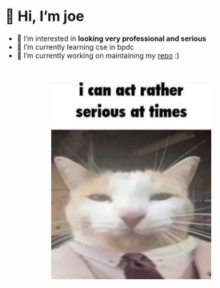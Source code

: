 # 👋 Hi, I’m joe
<!--- (joe mama) --->

- 👀 I’m interested in **looking very professional and serious**
- 🌱 I’m currently learning cse in bpdc
- 🔭 I’m currently working on maintaining my [repo](https://github.com/joejo-joestar/uni-codes) :)

<br>

<p align="center">
  
<img src="./Media/serious%20and%20professional.png" alt="Very Serious and Professional" title="Very Serious and Professional">

</p>

<!---
joejo-joestar/joejo-joestar is a ✨ special ✨ repository because its `README.md` (this file) appears on your GitHub profile.
You can click the Preview link to take a look at your changes.
> "[weli welo weli](https://youtu.be/QxYpiBlHr1w) 
> 🍄
> 😺
> 
>                 - alan walked

--->
